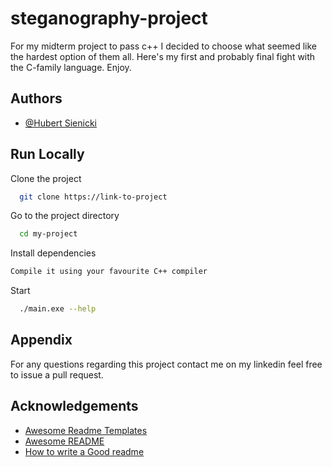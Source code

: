 

# steganography-project

For my midterm project to pass c++ I decided to choose what seemed like the hardest option of them all. Here's my first and probably final fight with the C-family language. Enjoy.




## Authors

- [@Hubert Sienicki](https://www.linkedin.com/in/hubert-sienicki-26b89a182/)


## Run Locally

Clone the project

```bash
  git clone https://link-to-project
```

Go to the project directory

```bash
  cd my-project
```

Install dependencies

```bash
Compile it using your favourite C++ compiler
```

Start

```bash
  ./main.exe --help
```


## Appendix

For any questions regarding this project contact me on my linkedin feel free to issue a pull request.


## Acknowledgements

 - [Awesome Readme Templates](https://awesomeopensource.com/project/elangosundar/awesome-README-templates)
 - [Awesome README](https://github.com/matiassingers/awesome-readme)
 - [How to write a Good readme](https://bulldogjob.com/news/449-how-to-write-a-good-readme-for-your-github-project)

